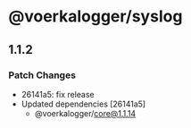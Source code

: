 # @voerkalogger/syslog

## 1.1.2

### Patch Changes

- 26141a5: fix release
- Updated dependencies [26141a5]
  - @voerkalogger/core@1.1.14
